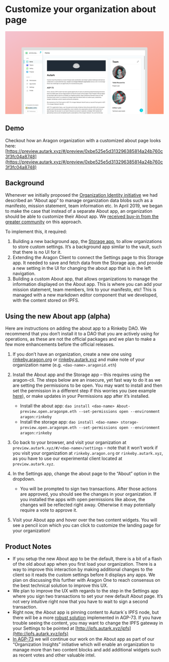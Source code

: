 # Customize your organization about page

![about-img](images/about.png)

## Demo

Checkout how an Aragon organization with a customized about page looks here:
[https://preview.autark.xyz/#/preview/0xbe525e5d313296385814a24b760c3f3fc04a8748](https://preview.autark.xyz/#/preview/0xbe525e5d313296385814a24b760c3f3fc04a8748)

## Background

Whenever we initially proposed the [Organization Identity initiative](https://github.com/AutarkLabs/flock/blob/autark-proposal/teams/Autark/2019Q1-2.md#i06---dao-identity) we had described an “About app” to manage organization data blobs such as a manifesto, mission statement, team information etc. In April 2019, we began to make the case that instead of a separate About app, an organization should be able to customize their About app. We [received buy-in from the greater community](https://forum.aragon.org/t/proposed-design-for-a-daos-home-page-within-aragon/826) on this approach.

To implement this, it required:

1. Building a new background app, the [Storage app](https://github.com/AutarkLabs/aragon-storage), to allow organizations to store custom settings. It’s a background app similar to the vault, such that there is no UI for it.
2. Extending the Aragon Client to connect the Settings page to this Storage app. It needed to save and fetch data from the Storage app, and provide a new setting in the UI for changing the about app that is in the left navigation.
3. Building a custom About app, that allows organizations to manage the information displayed on the About app. This is where you can add your mission statement, team members, link to your manifesto, etc! This is managed with a new markdown editor component that we developed, with the content stored on IPFS.

## Using the new About app (alpha)

Here are instructions on adding the about app to a Rinkeby DAO. We recommend that you don’t install it to a DAO that you are actively using for operations, as these are not the official packages and we plan to make a few more enhancements before the official releases.

1. If you don’t have an organization, create a new one using [rinkeby.aragon.org](https://rinkeby.aragon.org) or [rinkeby.autark.xyz](https://rinkeby.autark.xyz) and make note of your organization name (e.g. `<dao-name>.aragonid.eth`)
2. Install the About app and the Storage app – this requires using the aragon-cli. The steps below are an insecure, yet fast way to do it as we are setting the permissions to be open. You may want to install and then set the permission in a
different step if this worries you (see example [here](https://hack.aragon.org/docs/guides-custom-deploy)), or make updates in your Permissions app after it’s installed.

   * Install the about app:
      ```dao install <dao-name> About-preview.open.aragonpm.eth --set-permissions open --environment aragon:rinkeby```
   * Install the storage app: ```dao install <dao-name> storage-preview.open.aragonpm.eth --set-permissions open --environment aragon:rinkeby```

3. Go back to your browser, and visit your organization at `preview.autark.xyz/#/<dao-name>/settings` – note that it won’t work if you visit your organization at `rinkeby.aragon.org` or `rinkeby.autark.xyz`, as you have to use our experimental client located at `preview.autark.xyz`.
4. In the Settings app, change the about page to the “About” option in the dropdown.
   * You will be prompted to sign two transactions. After those actions are approved, you should see the changes in your organization. If you installed the apps with open permissions like above, the changes will be reflected right away. Otherwise it may potentially require a vote to approve it.
5. Visit your About app and hover over the two content widgets. You will see a pencil icon which you can click to customize the landing page for your organization!

## Product Notes

* If you setup the new About app to be the default, there is a bit of a flash of the old about app when you first load your organization. There is a way to improve this interaction by making additional changes to the client so it reads the custom settings before it displays any apps. We plan on discussing this further with Aragon One to reach consensus on the best technical solution to improve this UX.
* We plan to improve the UX with regards to the step in the Settings app where you sign two transactions to set your new default About page. It’s not very intuitive right now that you have to wait to sign a second transaction.
* Right now, the About app is pinning content to Autark´s IPFS node, but there will be a more [robust solution](https://medium.com/open-work-labs/smart-contract-based-ipfs-storage-for-daos-39c145f3042d) implemented in AGP-73. If you have trouble seeing the content, you may want to change the IPFS gateway in your Settings to be pointed at [http://ipfs.autark.xyz/ipfs](http://ipfs.autark.xyz/ipfs)
* [In AGP-73](https://www.autark.xyz/proposal) we will continue our work on the About app as part of our “Organization Insights” initiative which will enable an organization to manage more than two content blocks and add additional widgets such as recent votes and other valuable intel.
